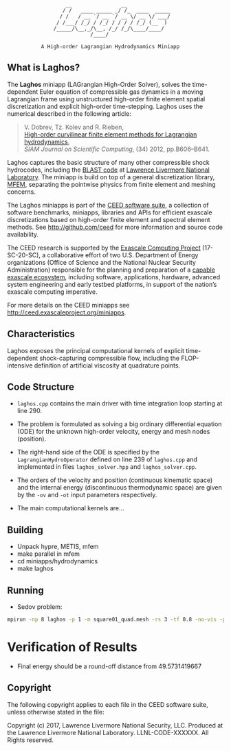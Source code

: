                        __                __
                      / /   ____ _____ _/ /_  ____  _____
                     / /   / __ `/ __ `/ __ \/ __ \/ ___/
                    / /___/ /_/ / /_/ / / / / /_/ (__  )
                   /_____/\__,_/\__, /_/ /_/\____/____/
                               /____/

               A High-order Lagrangian Hydrodynamics Miniapp


## What is Laghos?

The **Laghos** miniapp (LAGrangian High-Order Solver), solves the time-dependent Euler
equation of compressible gas dynamics in a moving Lagrangian frame using unstructured
high-order finite element spatial discretization and explicit high-order time-stepping.
Laghos uses the numerical described in the following article:

> V. Dobrev, Tz. Kolev and R. Rieben,<br>
> [High-order curvilinear finite element methods for Lagrangian hydrodynamics](https://doi.org/10.1137/120864672), <br>
> *SIAM Journal on Scientific Computing*, (34) 2012, pp.B606–B641.

Laghos captures the basic structure of many other compressible shock hydrocodes,
including the [BLAST code](http://llnl.gov/casc/blast) at [Lawrence Livermore
National Laboratory](http://llnl.gov). The miniapp is build on top of a general
discretization library, [MFEM](http://mfem.org), separating the pointwise
physics from finite element and meshing concerns.

The Laghos miniapps is part of the [CEED software suite](http://ceed.exascaleproject.org/software),
a collection of software benchmarks, miniapps, libraries and APIs for efficient
exascale discretizations based on high-order finite element and spectral element
methods. See http://github.com/ceed for more information and source code availability.

The CEED research is supported by the [Exascale Computing Project](https://exascaleproject.org/exascale-computing-project)
(17-SC-20-SC), a collaborative effort of two U.S. Department of Energy
organizations (Office of Science and the National Nuclear Security Administration)
responsible for the planning and preparation of a [capable exascale ecosystem](https://exascaleproject.org/what-is-exascale),
including software, applications, hardware, advanced system engineering and early testbed
platforms, in support of the nation’s exascale computing imperative.

For more details on the CEED miniapps see http://ceed.exascaleproject.org/miniapps.

## Characteristics

Laghos exposes the principal computational kernels of explicit time-dependent
shock-capturing compressible flow, including the FLOP-intensive definition of
artificial viscosity at quadrature points.

## Code Structure

- `laghos.cpp` contains the main driver with time integration loop starting at
  line 290.

- The problem is formulated as solving a big ordinary differential equation
  (ODE) for the unknown high-order velocity, energy and mesh nodes (position).

- The right-hand side of the ODE is specified by the `LagrangianHydroOperator`
  defined on line 239 of `laghos.cpp` and implemented in files `laghos_solver.hpp`
  and `laghos_solver.cpp`.

- The orders of the velocity and position (continuous kinematic space) and the
  internal energy (discontinuous thermodynamic space) are given by the `-ov` and
  `-ot` input parameters respectively.

- The main computational kernels are...

## Building

- Unpack hypre, METIS, mfem
- make parallel in mfem
- cd miniapps/hydrodynamics
- make laghos

## Running

- Sedov problem:

```sh
mpirun -np 8 laghos -p 1 -m square01_quad.mesh -rs 3 -tf 0.8 -no-vis -pa
```

# Verification of Results

- Final energy should be a round-off distance from 49.5731419667

## Copyright

The following copyright applies to each file in the CEED software suite, unless
otherwise stated in the file:

Copyright (c) 2017, Lawrence Livermore National Security, LLC. Produced at the
Lawrence Livermore National Laboratory. LLNL-CODE-XXXXXX. All Rights reserved.

